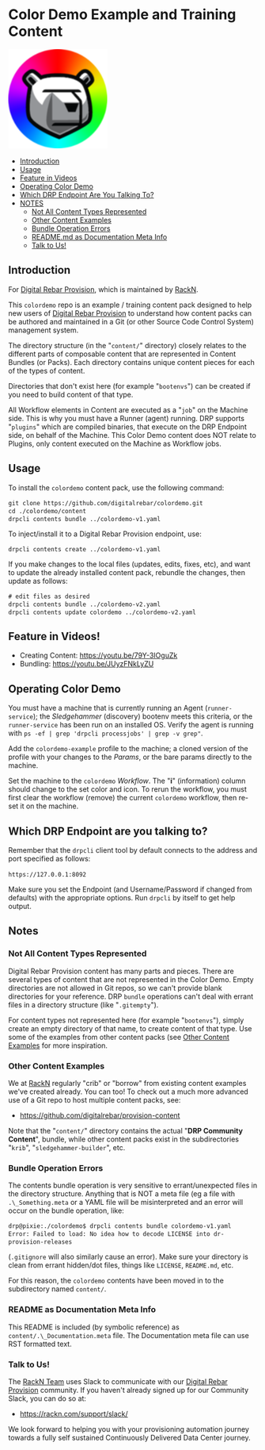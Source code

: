 # Color Demo Example and Training Content

![Cloudia the ColorDemo](images/colordemo.png)

* [Introduction](#introduction)
* [Usage](#usage)
* [Feature in Videos](#feature-in-videos)
* [Operating Color Demo](#operating-color-demo)
* [Which DRP Endpoint Are You Talking To?](#which-drp-endpoint-are-you-talking-to)
* [NOTES](#notes)
  + [Not All Content Types Represented](#not-all-content-types-represented)
  + [Other Content Examples](#other-content-examples)
  + [Bundle Operation Errors](#bundle-operation-errors)
  + [README.md as Documentation Meta Info](#readme-as-documentation-meta-info)
  + [Talk to Us!](#talk-to-us)


## Introduction

For [Digital Rebar Provision](http://rebar.digital), which is maintained by
[RackN](https://rackn.com).

This `colordemo` repo is an example / training content pack designed to help
new users of [Digital Rebar Provision](http://rebar.digital) to understand how
content packs can be authored and maintained in a Git (or other Source Code
Control System) management system.

The directory structure (in the "`content/`" directory) closely relates to the
different parts of composable content that are represented in Content Bundles
(or Packs).  Each directory contains unique content pieces for each of the
types of content.

Directories that don't exist here (for example "`bootenvs`") can be created if
you need to build content of that type.

All Workflow elements in Content are executed as a "`job`" on the Machine side.
This is why you must have a Runner (agent) running.  DRP supports "`plugins`"
which are compiled binaries, that execute on the DRP Endpoint side, on behalf
of the Machine.  This Color Demo content does NOT relate to Plugins, only
content executed on the Machine as Workflow jobs.


## Usage

To install the `colordemo` content pack, use the following command:

```shell
git clone https://github.com/digitalrebar/colordemo.git
cd ./colordemo/content
drpcli contents bundle ../colordemo-v1.yaml
```

To inject/install it to a Digital Rebar Provision endpoint, use:

```shell
drpcli contents create ../colordemo-v1.yaml
```

If you make changes to the local files (updates, edits, fixes, etc), and
want to update the already installed content pack, rebundle the changes,
then update as follows:

```shell
# edit files as desired
drpcli contents bundle ../colordemo-v2.yaml
drpcli contents update colordemo ../colordemo-v2.yaml
```


## Feature in Videos!

* Creating Content: https://youtu.be/79Y-3IOguZk
* Bundling: https://youtu.be/JUyzFNkLyZU


## Operating Color Demo

You must have a machine that is currently running an Agent (`runner-service`);
the _Sledgehammer_ (discovery) bootenv meets this criteria, or the
`runner-service` has been run on an installed OS.  Verify the agent is running
with `ps -ef | grep 'drpcli processjobs' | grep -v grep"`.

Add the `colordemo-example` profile to the machine; a cloned version of the
profile with your changes to the _Params_, or the bare params directly to
the machine.

Set the machine to the `colordemo` _Workflow_.  The "**i**" (information) column
should change to the set color and icon.  To rerun the workflow, you must
first clear the workflow (remove) the current `colordemo` workflow, then
re-set it on the machine.


## Which DRP Endpoint are you talking to?

Remember that the `drpcli` client tool by default connects to the address
and port specified as follows:

  `https://127.0.0.1:8092`

Make sure you set the Endpoint (and Username/Password if changed from defaults)
with the appropriate options.  Run `drpcli` by itself to get help output.


## Notes


### Not All Content Types Represented

Digital Rebar Provision content has many parts and pieces.  There are several
types of content that are not represented in the Color Demo.  Empty directories
are not allowed in Git repos, so we can't provide blank directories for your
reference.  DRP `bundle` operations can't deal with errant files in a directory
structure (like "`.gitempty`").

For content types not represented here (for example "`bootenvs`"), simply create
an empty directory of that name, to create content of that type.  Use some of
the examples from other content packs (see [Other Content Examples](#other-content-examples)
for more inspiration.


### Other Content Examples

We at [RackN](https://rackn.com) regularly "crib" or "borrow" from existing
content examples we've created already.  You can too!  To check out a much more
advanced use of a Git repo to host multiple content packs, see:

  * https://github.com/digitalrebar/provision-content

Note that the "`content/`" directory contains the actual "**DRP Community Content**",
bundle, while other content packs exist in the subdirectories "`krib`", 
"`sledgehammer-builder`", etc.


### Bundle Operation Errors

The contents bundle operation is very sensitive to errant/unexpected files
in the directory structure.  Anything that is NOT a meta file (eg a file
with `.\_Something.meta` or a YAML file will be misinterpreted and an
error will occur on the bundle operation, like:

```shell
drp@pixie:./colordemo$ drpcli contents bundle colordemo-v1.yaml
Error: Failed to load: No idea how to decode LICENSE into dr-provision-releases
```

(`.gitignore` will also similarly cause an error).  Make sure your directory
is clean from errant hidden/dot files, things like `LICENSE`, `README.md`, etc.

For this reason, the `colordemo` contents have been moved in to the subdirectory
named `content/`.


### README as Documentation Meta Info

This README is included (by symbolic reference) as `content/.\_Documentation.meta`
file.  The Documentation meta file can use RST formatted text.


### Talk to Us!

The [RackN Team](https://rackn.com) uses Slack to communicate with our
[Digital Rebar Provision](http://rebar.digital) community. If you haven't already
signed up for our Community Slack, you can do so at:

  * https://rackn.com/support/slack/

We look forward to helping you with your provisioning automation journey towards
a fully self sustained Continuously Delivered Data Center journey.


